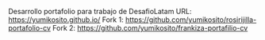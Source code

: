 Desarrollo portafolio para trabajo de DesafioLatam
URL: https://yumikosito.github.io/
Fork 1: https://github.com/yumikosito/rosirijilla-portafolio-cv
Fork 2: https://github.com/yumikosito/frankiza-portafilio-cv
